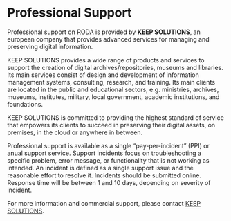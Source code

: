 # Professional Support

Professional support on RODA is provided by **KEEP SOLUTIONS**, an european company that provides advanced services for managing and preserving digital information. 

KEEP SOLUTIONS provides a wide range of products and services to support the creation of digital archives/repositories, museums and libraries. Its main services consist of design and development of information management systems, consulting, research, and training. Its main clients are located in the public and educational sectors, e.g. ministries, archives, museums, institutes, military, local government, academic institutions, and foundations.

KEEP SOLUTIONS is committed to providing the highest standard of service that empowers its clients to succeed in preserving their digital assets, on premises, in the cloud or anywhere in between. 

Professional support is available as a single “pay-per-incident” (PPI) or anual support service. Support incidents focus on troubleshooting a specific problem, error message, or functionality that is not working as intended. An incident is defined as a single support issue and the reasonable effort to resolve it. Incidents should be submitted online. Response time will be between 1 and 10 days, depending on severity of incident.

For more information and commercial support, please contact [KEEP SOLUTIONS](http://www.keep.pt).
